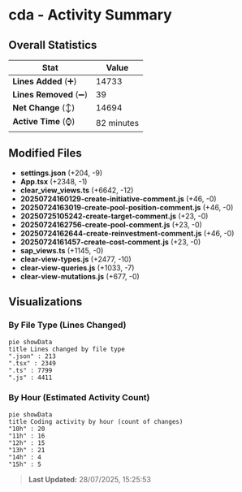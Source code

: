 # cda - Activity Summary 

## Overall Statistics

| Stat                   | Value                                                             |
| ---------------------- | ----------------------------------------------------------------- |
| **Lines Added** (➕)   | 14733                                          |
| **Lines Removed** (➖) | 39                                        |
| **Net Change** (↕)    | 14694                |
| **Active Time** (⌚)   | 82 minutes |


## Modified Files
- **settings.json** (+204, -9)
- **App.tsx** (+2348, -1)
- **clear_view_views.ts** (+6642, -12)
- **20250724160129-create-initiative-comment.js** (+46, -0)
- **20250724163019-create-pool-position-comment.js** (+46, -0)
- **20250725105242-create-target-comment.js** (+23, -0)
- **20250724162756-create-pool-comment.js** (+23, -0)
- **20250724162644-create-reinvestment-comment.js** (+46, -0)
- **20250724161457-create-cost-comment.js** (+23, -0)
- **sap_views.ts** (+1145, -0)
- **clear-view-types.js** (+2477, -10)
- **clear-view-queries.js** (+1033, -7)
- **clear-view-mutations.js** (+677, -0)

## Visualizations

### By File Type (Lines Changed)

```mermaid
pie showData
title Lines changed by file type
".json" : 213
".tsx" : 2349
".ts" : 7799
".js" : 4411
```

### By Hour (Estimated Activity Count)

```mermaid
pie showData
title Coding activity by hour (count of changes)
"10h" : 20
"11h" : 16
"12h" : 15
"13h" : 21
"14h" : 4
"15h" : 5
```


> **Last Updated:** 28/07/2025, 15:25:53